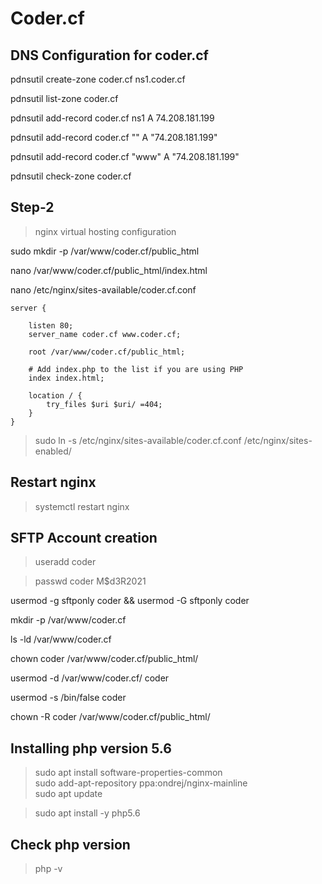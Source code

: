 # Coder.cf


## DNS Configuration for coder.cf

pdnsutil create-zone coder.cf ns1.coder.cf

pdnsutil list-zone coder.cf


pdnsutil add-record coder.cf ns1 A 74.208.181.199

pdnsutil add-record coder.cf "" A "74.208.181.199"

pdnsutil add-record coder.cf "www" A "74.208.181.199"

pdnsutil check-zone coder.cf

## Step-2
> nginx virtual hosting configuration

sudo mkdir -p /var/www/coder.cf/public_html

nano /var/www/coder.cf/public_html/index.html

nano /etc/nginx/sites-available/coder.cf.conf

```
server {

	listen 80;
	server_name coder.cf www.coder.cf;

	root /var/www/coder.cf/public_html;

	# Add index.php to the list if you are using PHP
	index index.html;

	location / {
		try_files $uri $uri/ =404;
	}
}
```

> sudo ln -s /etc/nginx/sites-available/coder.cf.conf /etc/nginx/sites-enabled/

## Restart nginx
> systemctl restart nginx

## SFTP Account creation

> useradd coder

> passwd coder
> M$d3R2021

usermod -g sftponly coder && usermod -G sftponly coder

mkdir -p /var/www/coder.cf

ls -ld /var/www/coder.cf

chown coder /var/www/coder.cf/public_html/

usermod -d /var/www/coder.cf/ coder

usermod -s /bin/false coder

chown -R coder /var/www/coder.cf/public_html/

## Installing php version 5.6
> sudo apt install software-properties-common \
> sudo add-apt-repository ppa:ondrej/nginx-mainline \
> sudo apt update

> sudo apt install -y php5.6

## Check php version
> php -v

